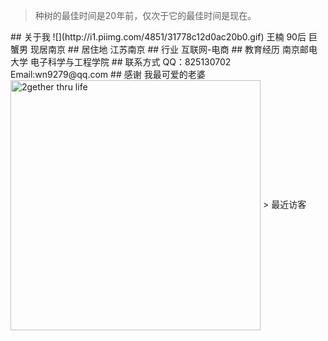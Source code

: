 <blockquote class="blockquote-center">种树的最佳时间是20年前，仅次于它的最佳时间是现在。</blockquote>
## 关于我
![](http://i1.piimg.com/4851/31778c12d0ac20b0.gif)
王楠 90后 巨蟹男 现居南京
## 居住地
江苏南京
## 行业
互联网-电商
## 教育经历
南京邮电大学 电子科学与工程学院
## 联系方式
QQ：825130702
Email:wn9279@qq.com
## 感谢
我最可爱的老婆
<img src="index/00.png" width = "400" height = "400" alt="2gether thru life" align=center />
> 最近访客
<div class="ds-recent-visitors" data-num-items="28" data-avatar-size="42" id="ds-recent-visitors"></div>


